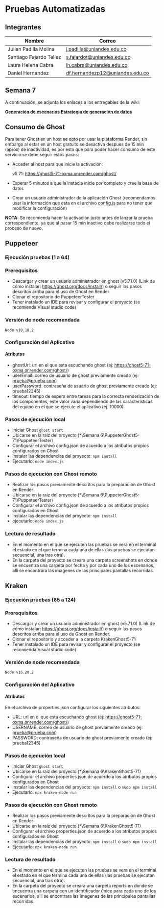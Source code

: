 # Pruebas Automatizadas

## Integrantes

|Nombre                   |Correo                      |
|-------------------------|----------------------------|
|Julian Padilla Molina    |j.padilla@uniandes.edu.co   |
|Santiago Fajardo Tellez  |s.fajardot@uniandes.edu.co  |
|Laura Helena Cabra       |lh.cabra@uniandes.edu.co   |
|Daniel Hernandez         |df.hernandezp12@uniandes.edu.co  |

## Semana 7

A continuación, se adjunta los enlaces a los entregables de la wiki:

[**Generación de escenarios**](https://github.com/JulianP911/Pruebas-Automatizadas/wiki/Generaci%C3%B3n-124-escenarios)
[**Estrategia de generación de datos**](https://github.com/JulianP911/Pruebas-Automatizadas/wiki/Estrategia-de-generaci%C3%B3n-de-datos)

## Consumo de Ghost 
Para tener Ghost en un host se opto por usar la plataforma Render, sin embargo al estar en un host gratuito se desactiva despues de 15 min (aprox) de inactividad, es por esto que para poder hacer consumo de este servicio se debe seguir estos pasos:

- Acceder al host para que inicie la activación:

  v5.71: https://ghost5-71-oxma.onrender.com/ghost/
  
- Esperar 5 minutos a que la instacia inicie por completo y cree la base de datos
- Crear un usuario administrador de la aplicación Ghost (recomendamos usar la información que esta en el archivo [config.js](https://github.com/JulianP911/Pruebas-Automatizadas/blob/main/Semana%206/PuppeteerGhost5-71/PuppeteerTester/config.json) para no tener que modificar la configuración)
  
**NOTA:** Se recomienda hacer la activación justo antes de lanzar la prueba correspondiente, ya que al pasar 15 min inactivo debe realizarse todo el proceso de nuevo.

## Puppeteer

### Ejecución pruebas (1 a 64)

### Prerequisitos

- Descargar y crear un usuario administrador en ghost (v5.71.0) (Link de cómo instalar: https://ghost.org/docs/install/) o seguir los pasos descritos arriba para el uso de Ghost en Render
- Clonar el repositorio de PuppeteerTester
- Tener instalado un IDE para revisar y configurar el proyecto (se recomienda Visual studio code)

### Versión de node recomendada

`Node v18.18.2`

### Configuración del Aplicativo

#### Atributos
- ghostUrl: url en el que esta escuchando ghost (ej: https://ghost5-71-oxma.onrender.com/ghost/)
- userEmail: correo de usuario de ghost previamente creado (ej: prueba@prueba.com)
- userPassword: contraseña de usuario de ghost previamente creado (ej: prueba12345)
- timeout: tiempo de espera entre tareas para la correcta renderización de los componentes, este valor varia dependiendo de las características del equipo en el que se ejecute el aplicativo (ej. 10000)

### Pasos de ejecución local
- Iniciar Ghost
`ghost start`
- Ubicarse en la raiz del proyecto (*\Semana 6\PuppeterGhost5-71\PuppeteerTester) 
- Configurar el archivo config.json de acuerdo a los atributos propios configurados en Ghost
- Instalar las dependencias del proyecto:
`npm install`
- Ejecutarlo:
`node index.js`
  
### Pasos de ejecución con Ghost remoto
- Realizar los pasos previamente descritos para la preparación de Ghost en Render
- Ubicarse en la raiz del proyecto (*\Semana 6\PuppeterGhost5-71\PuppeteerTester) 
- Configurar el archivo config.json de acuerdo a los atributos propios configurados en Ghost
- Instalar las dependencias del proyecto:
`npm install`
- ejecutarlo:
`node index.js`

### Lectura de resultado
- En el momento en el que se ejecuten las pruebas se vera en el terminal el estado en el que termina cada una de ellas (las pruebas se ejecutan secuencial, una tras otra).
- En la carpeta del proyecto se creara una carpeta screenshots en donde se encuentra una carpeta por fecha y por cada uno de los escenarios, alli se encontrara las imagenes de las principales pantallas recorridas.

## Kraken

### Ejecución pruebas (65 a 124)

### Prerequisitos
- Descargar y crear un usuario administrador en ghost (v5.71.0) (Link de cómo instalar: https://ghost.org/docs/install/) o seguir los pasos descritos arriba para el uso de Ghost en Render.
- Clonar el repositorio y acceder a la carpeta KrakenGhost5-71
- Tener instalado un IDE para revisar y configurar el proyecto (se recomienda Visual studio code)

### Versión de node recomendada

`Node v16.20.2`

### Configuración del Aplicativo

#### Atributos

En el archivo de properties.json configurar los siguientes atributos:
- URL: url en el que esta escuchando ghost (ej: https://ghost5-71-oxma.onrender.com/ghost/)
- USERNAME: correo de usuario de ghost previamente creado (ej: prueba@prueba.com)
- PASSWORD: contraseña de usuario de ghost previamente creado (ej: prueba12345)

### Pasos de ejecución local
- Iniciar Ghost
`ghost start`
- Ubicarse en la raiz del proyecto (*\Semana 6\KrakenGhost5-71) 
- Configurar el archivo properties.json de acuerdo a los atributos propios configurados en Ghost
- Instalar las dependencias del proyecto:
`npm install` o `sudo npm install`
- Ejecutarlo:
`npx kraken-node run`

### Pasos de ejecución con Ghost remoto
- Realizar los pasos previamente descritos para la preparación de Ghost en Render
- Ubicarse en la raiz del proyecto (*\Semana 6\KrakenGhost5-71) 
- Configurar el archivo properties.json de acuerdo a los atributos propios configurados en Ghost
- Instalar las dependencias del proyecto:
`npm install` o `sudo npm install`
- Ejecutarlo:
`npx kraken-node run`

### Lectura de resultado
- En el momento en el que se ejecuten las pruebas se vera en el terminal el estado en el que termina cada una de ellas (las pruebas se ejecutan secuencial, una tras otra).
- En la carpeta del proyecto se creara una carpeta reports en donde se encuentra una carpeta con un identificador único para cada uno de los escenarios, alli se encontrara las imagenes de las principales pantallas recorridas.



